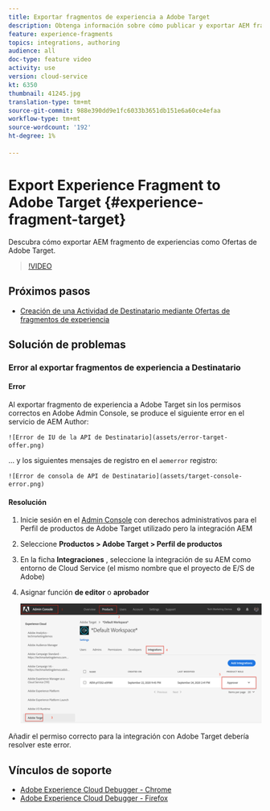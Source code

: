 ```yaml
---
title: Exportar fragmentos de experiencia a Adobe Target
description: Obtenga información sobre cómo publicar y exportar AEM fragmento de experiencias como Ofertas de Adobe Target.
feature: experience-fragments
topics: integrations, authoring
audience: all
doc-type: feature video
activity: use
version: cloud-service
kt: 6350
thumbnail: 41245.jpg
translation-type: tm+mt
source-git-commit: 988e390dd9e1fc6033b3651db151e6a60ce4efaa
workflow-type: tm+mt
source-wordcount: '192'
ht-degree: 1%

---
```



# Export Experience Fragment to Adobe Target {#experience-fragment-target}

Descubra cómo exportar AEM fragmento de experiencias como Ofertas de Adobe Target.

>[!VIDEO](https://video.tv.adobe.com/v/41245?quality=12&learn=on)

## Próximos pasos

+ [Creación de una Actividad de Destinatario mediante Ofertas de fragmentos de experiencia](./create-target-activity.md)

## Solución de problemas

### Error al exportar fragmentos de experiencia a Destinatario

#### Error

Al exportar fragmento de experiencia a Adobe Target sin los permisos correctos en Adobe Admin Console, se produce el siguiente error en el servicio de AEM Author:

    ![Error de IU de la API de Destinatario](assets/error-target-offer.png)

... y los siguientes mensajes de registro en el `aemerror` registro:

    ![Error de consola de API de Destinatario](assets/target-console-error.png)

#### Resolución

1. Inicie sesión en el [Admin Console](https://adminconsole.adobe.com/) con derechos administrativos para el Perfil de productos de Adobe Target utilizado pero la integración AEM
2. Seleccione __Productos > Adobe Target > Perfil de productos__
3. En la ficha __Integraciones__ , seleccione la integración de su AEM como entorno de Cloud Service (el mismo nombre que el proyecto de E/S de Adobe)
4. Asignar función __de editor__ o __aprobador__

   ![Error de API de destinatario](assets/target-permissions.png)

Añadir el permiso correcto para la integración con Adobe Target debería resolver este error.

## Vínculos de soporte

+ [Adobe Experience Cloud Debugger - Chrome](https://chrome.google.com/webstore/detail/adobe-experience-cloud-de/ocdmogmohccmeicdhlhhgepeaijenapj)
+ [Adobe Experience Cloud Debugger - Firefox](https://addons.mozilla.org/en-US/firefox/addon/adobe-experience-platform-dbg/)